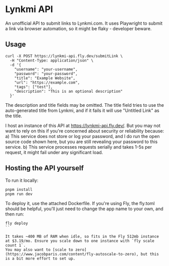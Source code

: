 # Lynkmi API

An unofficial API to submit links to Lynkmi.com. It uses Playwright to submit a link via browser automation, so it might be flaky - developer beware.

## Usage
```
curl -X POST https://lynkmi-api.fly.dev/submitLink \
  -H "Content-Type: application/json" \
  -d '{
    "username": "your-username",
    "password": "your-password",
    "title": "Example Website",
    "url": "https://example.com",
    "tags": ["test"],
    "description": "This is an optional description"
  }'
```

The description and title fields may be omitted.
The title field tries to use the auto-generated title from Lynkmi, and if it fails it will use "Untitled Link" as the title.

I host an instance of this API at https://lynkmi-api.fly.dev/. But you may not want to rely on this if you're concerned about security or reliability because:
a) This service does not store or log your password, and I do run the open source code shown here, but you are still revealing your password to this service.
b) This service processes requests serially and takes 1-5s per request, it might fail under any significant load.

## Hosting the API yourself

To run it locally:
```
pnpm install
pnpm run dev
```

To deploy it, use the attached Dockerfile. If you're using Fly, the fly.toml should be helpful, you'll just need to change the app name to your own, and then run:
```
fly deploy
``

It takes ~400 MB of RAM when idle, so fits in the Fly 512mb instance at $3.19/mo. Ensure you scale down to one instance with `fly scale count 1`.
You may also want to [scale to zero](https://www.jacobparis.com/content/fly-autoscale-to-zero), but this is a bit more effort to set up.